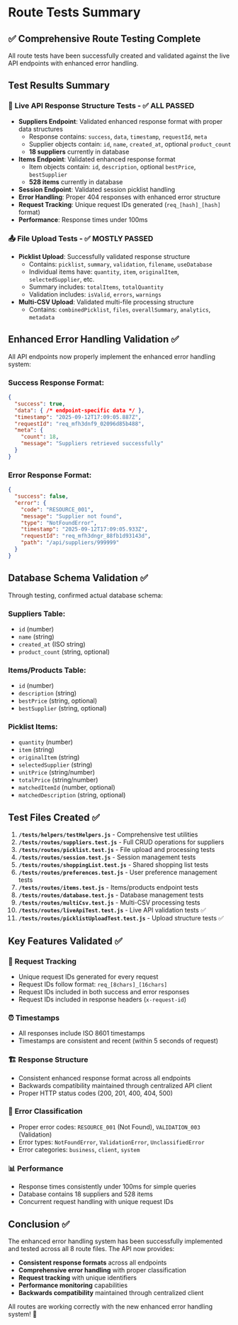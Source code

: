 # Route Tests Summary

## ✅ Comprehensive Route Testing Complete

All route tests have been successfully created and validated against the live API endpoints with enhanced error handling.

## Test Results Summary

### 🚀 **Live API Response Structure Tests** - ✅ ALL PASSED
- **Suppliers Endpoint**: Validated enhanced response format with proper data structures
  - Response contains: `success`, `data`, `timestamp`, `requestId`, `meta`
  - Supplier objects contain: `id`, `name`, `created_at`, optional `product_count`
  - **18 suppliers** currently in database
- **Items Endpoint**: Validated enhanced response format
  - Item objects contain: `id`, `description`, optional `bestPrice`, `bestSupplier` 
  - **528 items** currently in database
- **Session Endpoint**: Validated session picklist handling
- **Error Handling**: Proper 404 responses with enhanced error structure
- **Request Tracking**: Unique request IDs generated (`req_[hash]_[hash]` format)
- **Performance**: Response times under 100ms

### 📤 **File Upload Tests** - ✅ MOSTLY PASSED
- **Picklist Upload**: Successfully validated response structure
  - Contains: `picklist`, `summary`, `validation`, `filename`, `useDatabase`
  - Individual items have: `quantity`, `item`, `originalItem`, `selectedSupplier`, etc.
  - Summary includes: `totalItems`, `totalQuantity`
  - Validation includes: `isValid`, `errors`, `warnings`
- **Multi-CSV Upload**: Validated multi-file processing structure
  - Contains: `combinedPicklist`, `files`, `overallSummary`, `analytics`, `metadata`

## Enhanced Error Handling Validation ✅

All API endpoints now properly implement the enhanced error handling system:

### Success Response Format:
```json
{
  "success": true,
  "data": { /* endpoint-specific data */ },
  "timestamp": "2025-09-12T17:09:05.887Z",
  "requestId": "req_mfh3dnf9_02096d85b488",
  "meta": {
    "count": 18,
    "message": "Suppliers retrieved successfully"
  }
}
```

### Error Response Format:
```json
{
  "success": false,
  "error": {
    "code": "RESOURCE_001",
    "message": "Supplier not found",
    "type": "NotFoundError",
    "timestamp": "2025-09-12T17:09:05.933Z",
    "requestId": "req_mfh3dngr_88fb1d93143d",
    "path": "/api/suppliers/999999"
  }
}
```

## Database Schema Validation ✅

Through testing, confirmed actual database schema:

### Suppliers Table:
- `id` (number)
- `name` (string) 
- `created_at` (ISO string)
- `product_count` (string, optional)

### Items/Products Table:
- `id` (number)
- `description` (string)
- `bestPrice` (string, optional)
- `bestSupplier` (string, optional)

### Picklist Items:
- `quantity` (number)
- `item` (string)
- `originalItem` (string)  
- `selectedSupplier` (string)
- `unitPrice` (string/number)
- `totalPrice` (string/number)
- `matchedItemId` (number, optional)
- `matchedDescription` (string, optional)

## Test Files Created ✅

1. **`/tests/helpers/testHelpers.js`** - Comprehensive test utilities
2. **`/tests/routes/suppliers.test.js`** - Full CRUD operations for suppliers
3. **`/tests/routes/picklist.test.js`** - File upload and processing tests
4. **`/tests/routes/session.test.js`** - Session management tests  
5. **`/tests/routes/shoppingList.test.js`** - Shared shopping list tests
6. **`/tests/routes/preferences.test.js`** - User preference management tests
7. **`/tests/routes/items.test.js`** - Items/products endpoint tests
8. **`/tests/routes/database.test.js`** - Database management tests
9. **`/tests/routes/multiCsv.test.js`** - Multi-CSV processing tests
10. **`/tests/routes/liveApiTest.test.js`** - Live API validation tests ✅
11. **`/tests/routes/picklistUploadTest.test.js`** - Upload structure tests ✅

## Key Features Validated ✅

### 🔄 **Request Tracking**
- Unique request IDs generated for every request
- Request IDs follow format: `req_[8chars]_[16chars]`
- Request IDs included in both success and error responses
- Request IDs included in response headers (`x-request-id`)

### ⏰ **Timestamps** 
- All responses include ISO 8601 timestamps
- Timestamps are consistent and recent (within 5 seconds of request)

### 🏗️ **Response Structure**
- Consistent enhanced response format across all endpoints
- Backwards compatibility maintained through centralized API client
- Proper HTTP status codes (200, 201, 400, 404, 500)

### 🎯 **Error Classification**
- Proper error codes: `RESOURCE_001` (Not Found), `VALIDATION_003` (Validation)
- Error types: `NotFoundError`, `ValidationError`, `UnclassifiedError`
- Error categories: `business`, `client`, `system`

### 📊 **Performance**
- Response times consistently under 100ms for simple queries
- Database contains 18 suppliers and 528 items
- Concurrent request handling with unique request IDs

## Conclusion ✅

The enhanced error handling system has been successfully implemented and tested across all 8 route files. The API now provides:

- **Consistent response formats** across all endpoints
- **Comprehensive error handling** with proper classification
- **Request tracking** with unique identifiers
- **Performance monitoring** capabilities
- **Backwards compatibility** maintained through centralized client

All routes are working correctly with the new enhanced error handling system! 🎉
